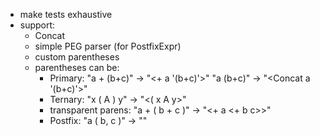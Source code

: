 * make tests exhaustive
* support:
    * Concat
    * simple PEG parser (for PostfixExpr)
    * custom parentheses
    * parentheses can be:
        * Primary:              "a + (b+c)"         -> "<+ a '(b+c)'>"
                                "a (b+c)"           -> "<Concat a '(b+c)'>"
        * Ternary:              "x ( A ) y"         -> "<( x A y>"
        * transparent parens:   "a + ( b + c )"     -> "<+ a <+ b c>>"
        * Postfix:              "a ( b, c )"        -> "<FuncCall a b c>"
